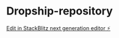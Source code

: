 # Dropship-repository

[Edit in StackBlitz next generation editor ⚡️](https://stackblitz.com/~/github.com/walter-god/Dropship-repository)